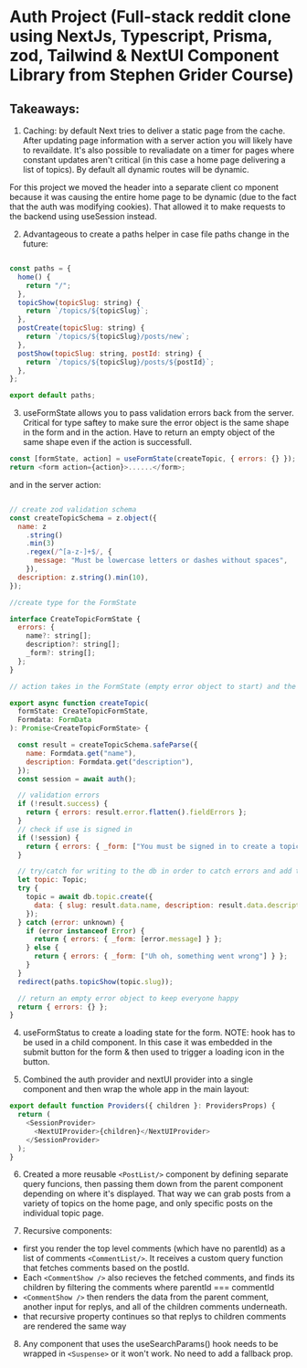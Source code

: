 # Auth Project (Full-stack reddit clone using NextJs, Typescript, Prisma, zod, Tailwind & NextUI Component Library from Stephen Grider Course)

## Takeaways:

1. Caching: by default Next tries to deliver a static page from the cache. After updating page information with a server action you will likely have to revaildate. It's also possible to revaliadate on a timer for pages where constant updates aren't critical (in this case a home page delivering a list of topics). By default all dynamic routes will be dynamic.

For this project we moved the header into a separate client co mponent because it was causing the entire home page to be dynamic (due to the fact that the auth was modifying cookies). That allowed it to make requests to the backend using useSession instead.

2. Advantageous to create a paths helper in case file paths change in the future:

```js

const paths = {
  home() {
    return "/";
  },
  topicShow(topicSlug: string) {
    return `/topics/${topicSlug}`;
  },
  postCreate(topicSlug: string) {
    return `/topics/${topicSlug}/posts/new`;
  },
  postShow(topicSlug: string, postId: string) {
    return `/topics/${topicSlug}/posts/${postId}`;
  },
};

export default paths;

```

3. useFormState allows you to pass validation errors back from the server. Critical for type saftey to make sure the error object is the same shape in the form and in the action. Have to return an empty object of the same shape even if the action is successfull.

```js
const [formState, action] = useFormState(createTopic, { errors: {} });
return <form action={action}>......</form>;
```

and in the server action:

```js

// create zod validation schema
const createTopicSchema = z.object({
  name: z
    .string()
    .min(3)
    .regex(/^[a-z-]+$/, {
      message: "Must be lowercase letters or dashes without spaces",
    }),
  description: z.string().min(10),
});

//create type for the FormState

interface CreateTopicFormState {
  errors: {
    name?: string[];
    description?: string[];
    _form?: string[];
  };
}

// action takes in the FormState (empty error object to start) and the FormData and returns a promise with the same shape

export async function createTopic(
  formState: CreateTopicFormState,
  Formdata: FormData
): Promise<CreateTopicFormState> {

  const result = createTopicSchema.safeParse({
    name: Formdata.get("name"),
    description: Formdata.get("description"),
  });
  const session = await auth();

  // validation errors
  if (!result.success) {
    return { errors: result.error.flatten().fieldErrors };
  }
  // check if use is signed in
  if (!session) {
    return { errors: { _form: ["You must be signed in to create a topic"] } };
  }

  // try/catch for writing to the db in order to catch errors and add them to the same form
  let topic: Topic;
  try {
    topic = await db.topic.create({
      data: { slug: result.data.name, description: result.data.description },
    });
  } catch (error: unknown) {
    if (error instanceof Error) {
      return { errors: { _form: [error.message] } };
    } else {
      return { errors: { _form: ["Uh oh, something went wrong"] } };
    }
  }
  redirect(paths.topicShow(topic.slug));

  // return an empty error object to keep everyone happy
  return { errors: {} };
}
```

4. useFormStatus to create a loading state for the form. NOTE: hook has to be used in a child component. In this case it was embedded in the submit button for the form & then used to trigger a loading icon in the button.

5. Combined the auth provider and nextUI provider into a single component and then wrap the whole app in the main layout:

```js
export default function Providers({ children }: ProvidersProps) {
  return (
    <SessionProvider>
      <NextUIProvider>{children}</NextUIProvider>
    </SessionProvider>
  );
}
```

6. Created a more reusable `<PostList/>` component by defining separate query funcions, then passing them down from the parent component depending on where it's displayed. That way we can grab posts from a variety of topics on the home page, and only specific posts on the individual topic page.

7. Recursive components:

- first you render the top level comments (which have no parentId) as a list of comments `<CommentList/>`. It receives a custom query function that fetches comments based on the postId.
- Each `<CommentShow />` also recieves the fetched comments, and finds its children by filtering the comments where parentId === commentId
- `<CommentShow />` then renders the data from the parent comment, another input for replys, and all of the children comments underneath.
- that recursive property continues so that replys to children comments are rendered the same way

8. Any component that uses the useSearchParams() hook needs to be wrapped in `<Suspense>` or it won't work. No need to add a fallback prop.
